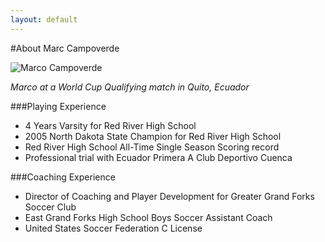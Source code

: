 ```yaml
---
layout: default
---
```


#About Marc Campoverde

![Marco Campoverde](https://si0.twimg.com/profile_images/3671308800/248a7e731e157ba1e36daaf17d55f539.jpeg)

_Marco at a World Cup Qualifying match in Quito, Ecuador_

###Playing Experience
* 4 Years Varsity for Red River High School
* 2005 North Dakota State Champion for Red River High School
* Red River High School All-Time Single Season Scoring record
* Professional trial with Ecuador Primera A Club Deportivo Cuenca

###Coaching Experience
* Director of Coaching and Player Development for Greater Grand Forks Soccer Club
* East Grand Forks High School Boys Soccer Assistant Coach
* United States Soccer Federation C License

